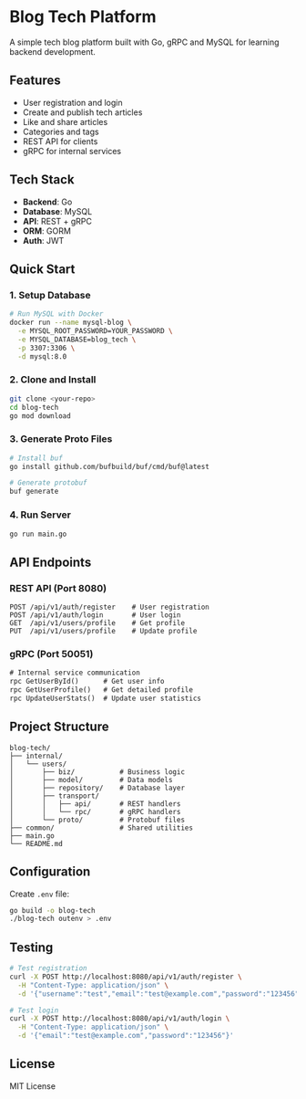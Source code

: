 # Blog Tech Platform

A simple tech blog platform built with Go, gRPC and MySQL for learning backend development.

## Features

- User registration and login
- Create and publish tech articles
- Like and share articles
- Categories and tags
- REST API for clients
- gRPC for internal services

## Tech Stack

- **Backend**: Go
- **Database**: MySQL
- **API**: REST + gRPC
- **ORM**: GORM
- **Auth**: JWT

## Quick Start

### 1. Setup Database
```bash
# Run MySQL with Docker
docker run --name mysql-blog \
  -e MYSQL_ROOT_PASSWORD=YOUR_PASSWORD \
  -e MYSQL_DATABASE=blog_tech \
  -p 3307:3306 \
  -d mysql:8.0
```

### 2. Clone and Install
```bash
git clone <your-repo>
cd blog-tech
go mod download
```

### 3. Generate Proto Files
```bash
# Install buf
go install github.com/bufbuild/buf/cmd/buf@latest

# Generate protobuf
buf generate
```

### 4. Run Server
```bash
go run main.go
```

## API Endpoints

### REST API (Port 8080)
```http
POST /api/v1/auth/register    # User registration
POST /api/v1/auth/login       # User login
GET  /api/v1/users/profile    # Get profile
PUT  /api/v1/users/profile    # Update profile
```

### gRPC (Port 50051)
```protobuf
# Internal service communication
rpc GetUserById()      # Get user info
rpc GetUserProfile()   # Get detailed profile
rpc UpdateUserStats()  # Update user statistics
```

## Project Structure

```
blog-tech/
├── internal/
│   └── users/
│       ├── biz/           # Business logic
│       ├── model/         # Data models
│       ├── repository/    # Database layer
│       ├── transport/
│       │   ├── api/       # REST handlers
│       │   └── rpc/       # gRPC handlers
│       └── proto/         # Protobuf files
├── common/                # Shared utilities
├── main.go
└── README.md
```

## Configuration

Create `.env` file:
```bash
go build -o blog-tech
./blog-tech outenv > .env
```

## Testing

```bash
# Test registration
curl -X POST http://localhost:8080/api/v1/auth/register \
  -H "Content-Type: application/json" \
  -d '{"username":"test","email":"test@example.com","password":"123456","full_name":"Test User"}'

# Test login
curl -X POST http://localhost:8080/api/v1/auth/login \
  -H "Content-Type: application/json" \
  -d '{"email":"test@example.com","password":"123456"}'
```

## License

MIT License